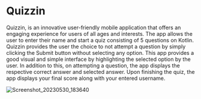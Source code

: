 # Quizzin
Quizzin, is an innovative user-friendly mobile application that offers an engaging experience for users of all ages and interests. The app allows the user to enter their name and start a quiz consisting of 5 questions on Kotlin. Quizzin provides the user the choice to not attempt a question by simply clicking the Submit button without selecting any option. This app provides a good visual and simple interface by highlighting the selected option by the user. In addition to this, on attempting a question, the app displays the respective correct answer and selected answer. Upon finishing the quiz, the app displays your final score along with your entered username.

![Screenshot_20230530_183640](https://github.com/Agrim2112/Quizzin/assets/128930038/6d357333-5814-49db-ab6b-ae6b4de6fe05)
